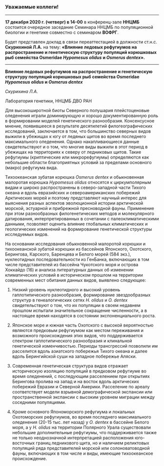 
### Уважаемые коллеги!

----------
**17 декабря 2020 г. (четверг) в 14-00** в конференц-зале **ННЦМБ** состоится очередное заседание Семинара ННЦМБ по популяционной биологии и генетике совместно с семинаром **ВОФРГ**.

Будет представлен доклад в связи переаттестацией в должности ст.н.с. **Скурихиной Л.А.** на тему: **«Влияние ледовых рефугиумов на распространение и генетическую структуру популяций корюшковых рыб семейства Osmeridae *Hypomesus olidus* и *Osmerus dentex*».**


----------
**Влияние ледовых рефугиумов на распространение и генетическую структуру популяций корюшковых рыб семейства Osmeridae *Hypomesus olidus* и *Osmerus dentex***

*Скурихина Л.А.*

Лаборатория генетики, ННЦМБ ДВО РАН

Для высокоширотной биоты Северного полушария плейстоценовые оледенения играли доминирующую и хорошо документированную роль в формировании моделей генетического разнообразия. Консенсусное мнение, появившееся в результате десятилетий филогеографических исследований, заключается в том, что большинство северных видов выжили в убежищах к югу от ледяных щитов во время последнего максимального оледенения. Однако накапливающиеся данные свидетельствуют и о том, что многие виды выжили в этот период в убежищах на территориях к северу от ледниковых щитов. Такие рефугиумы (криптические или микрорефугиумы) определяются как небольшие области благоприятных условий за пределами основного (макро) рефугиума вида.

Тихоокеанская зубатая корюшка *Osmerus dentex* и обыкновенная малоротая корюшка *Hypomesus olidus* относятся к циркумполярным видам и широко распространены в северо-западной части Тихого океана и вдоль евразийских и североамериканских побережий Арктических морей и поэтому представляют научный интерес для выяснения разных аспектов эволюционной истории арктической морской, эстуарной и прибрежной пресноводной фауны. Применение при этом разнообразных филогенетических методов и молекулярного датирования, интерпретированных в сочетании с палеоклиматическими данными, позволяет оценить влияние глобальных климатических и геологических изменений на формирование генетической структуры исследуемых видов.

На основании исследования обыкновенной малоротой корюшки и тихоокеанской зубатой корюшки из бассейнов Японского, Охотского, Берингова, Карского, Баренцева и Белого морей (584 экз.), нуклеотидных последовательности из ГенБанка, включающих в том числе представителей из бассейна Чукотского моря и острова Хоккайдо (16) и анализа литературных данных об изменении климатических условий в историческом прошлом на территории современных мест обитания данных видов, выявлено следующее:

1. Низкий уровень нуклеотидного и высокий уровень гаплотипического разнообразия, формирование звездообразных структур в генеалогических сетях *H. olidus* и *O. dentex* свидетельствуют о том, что их популяции в своем недавнем прошлом испытали значительное сокращение численности, а в настоящее время находятся в состоянии экспоненциального роста.

2. Японское море и южная часть Охотского с высокой вероятностью являются предковым рефугиумом как местом переживания и возможного происхождения этих видов, что поддерживается спектром гаплотипического разнообразия и клинальной генетической изменчивостью. Периоды трансгрессий позволили им расселится вдоль азиатского побережья Тихого океана и далее вдоль Берингийской суши на западное побережье Аляски.

3. Современная генетическая структура видов отражает историческую изоляцию популяций в предковом рефугиуме во время оледенений, с последующим расселением при открытиях Берингова пролива на запад и на восток вдоль арктических побережий Евразии и Северной Америки. Расселение по ареалу соответствует модели взрывной демографической экспансии или пространственной экспансии с высоким уровнем миграции между соседними популяциями.

4. Кроме основного Япономорского рефугиума и локальных Охотоморских рефугиумов, во время последнего максимального оледенения (20-15 тыс. лет назад) у *O. dentex* в бассейне Белого моря, а у *H. olidus* на территории Полярного Урала существовали небольшие дополнительные рефугиумы, что поддерживается также не только неоднозначной интерпретацией расположения юго-восточных границ ледникового щита, но и наличием реликтовых популяций ряда представителей морской или солоноватоводной фауны, включающих в том числе и виды, имеющие тихоокеанское происхождение.
